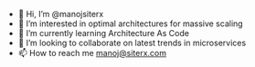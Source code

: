 - 👋 Hi, I’m @manojsiterx
- 👀 I’m interested in optimal architectures for massive scaling
- 🌱 I’m currently learning Architecture As Code
- 💞️ I’m looking to collaborate on latest trends in microservices
- 📫 How to reach me manoj@siterx.com

<!---
manojsiterx/manojsiterx is a ✨ special ✨ repository because its `README.md` (this file) appears on your GitHub profile.
You can click the Preview link to take a look at your changes.
--->

